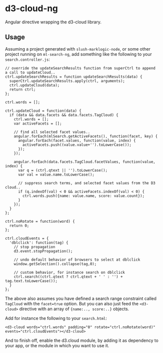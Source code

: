 # d3-cloud-ng
Angular directive wrapping the d3-cloud library.

## Usage

Assuming a project generated with `slush-marklogic-node`, or some other project running on `ml-search-ng`, add something like the following to your `search.controller.js`:

    // override the updateSearchResults function from superCtrl to append a call to updateCloud..
    ctrl.updateSearchResults = function updateSearchResults(data) {
      superCtrl.updateSearchResults.apply(ctrl, arguments);
      ctrl.updateCloud(data);
      return ctrl;
    };
    
    ctrl.words = [];
    
    ctrl.updateCloud = function(data) {
      if (data && data.facets && data.facets.TagCloud) {
        ctrl.words = [];
        var activeFacets = [];
        
        // find all selected facet values..
        angular.forEach(mlSearch.getActiveFacets(), function(facet, key) {
          angular.forEach(facet.values, function(value, index) {
            activeFacets.push((value.value+'').toLowerCase());
          });
        });
        
        angular.forEach(data.facets.TagCloud.facetValues, function(value, index) {
          var q = (ctrl.qtext || '').toLowerCase();
          var val = value.name.toLowerCase();
          
          // suppress search terms, and selected facet values from the D3 cloud..
          if (q.indexOf(val) < 0 && activeFacets.indexOf(val) < 0) {
            ctrl.words.push({name: value.name, score: value.count});
          }
        });
      }
    };
    
    ctrl.noRotate = function(word) {
      return 0;
    };
    
    ctrl.cloudEvents = {
      'dblclick': function(tag) {
        // stop propagation
        d3.event.stopPropagation();
        
        // undo default behavior of browsers to select at dblclick
        window.getSelection().collapse(tag,0);
        
        // custom behavior, for instance search on dblclick
        ctrl.search((ctrl.qtext ? ctrl.qtext + ' ' : '') + tag.text.toLowerCase());
      }
    };

The above also assumes you have defined a search range constraint called `TagCloud` with the `facet=true` option. But you can also just feed the `<d3-cloud>` directive with an array of `{name:.., score:..}` objects.

Add for instance the following to your `search.html`:

    <d3-cloud words="ctrl.words" padding="0" rotate="ctrl.noRotate(word)" events="ctrl.cloudEvents"></d3-cloud>

And to finish off, enable the d3.cloud module, by adding it as dependency to your app, or the module in which you want to use it.

